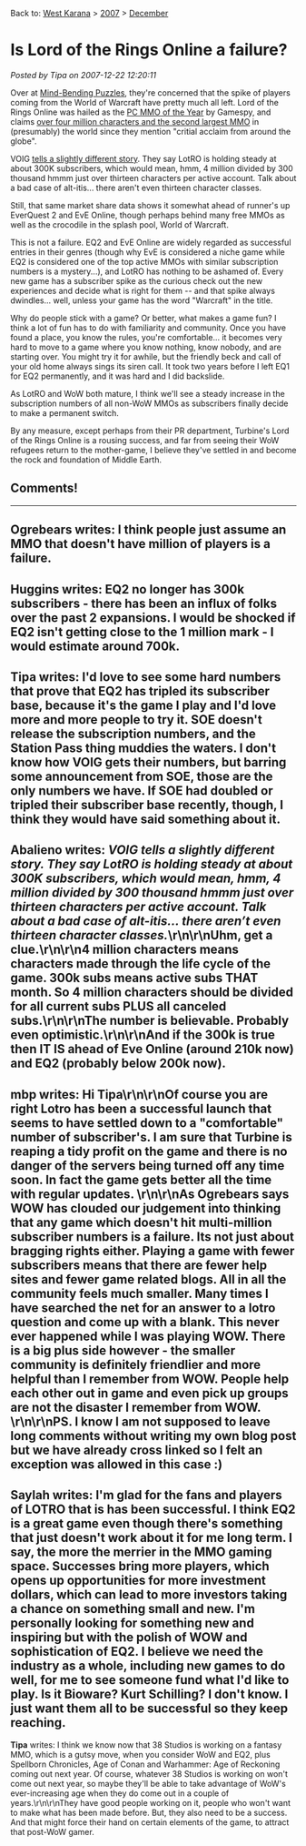 Back to: [West Karana](/posts/westkarana.md) > [2007](/posts/2007/westkarana.md) > [December](./westkarana.md)
# Is Lord of the Rings Online a failure?

*Posted by Tipa on 2007-12-22 12:20:11*

Over at [Mind-Bending Puzzles](http://mindbendingpuzzles.blogspot.com/2007/12/lotro-refugees-from-azeroth-have-all.html), they're concerned that the spike of players coming from the World of Warcraft have pretty much all left. Lord of the Rings Online was hailed as the [PC MMO of the Year](http://www.lotrolife.com/news_full/lotro_named_pc_mmo_game_of_the_year/142) by Gamespy, and claims [over four million characters and the second largest MMO](http://forums.lotro.com/showthread.php?t=87696) in (presumably) the world since they mention "critial acclaim from around the globe".

VOIG [tells a slightly different story](http://mmogdata.voig.com/). They say LotRO is holding steady at about 300K subscribers, which would mean, hmm, 4 million divided by 300 thousand hmmm just over thirteen characters per active account. Talk about a bad case of alt-itis... there aren't even thirteen character classes.

Still, that same market share data shows it somewhat ahead of runner's up EverQuest 2 and EvE Online, though perhaps behind many free MMOs as well as the crocodile in the splash pool, World of Warcraft.

This is not a failure. EQ2 and EvE Online are widely regarded as successful entries in their genres (though why EvE is considered a niche game while EQ2 is considered one of the top active MMOs with similar subscription numbers is a mystery...), and LotRO has nothing to be ashamed of. Every new game has a subscriber spike as the curious check out the new experiences and decide what is right for them -- and that spike always dwindles... well, unless your game has the word "Warcraft" in the title.

Why do people stick with a game? Or better, what makes a game fun? I think a lot of fun has to do with familiarity and community. Once you have found a place, you know the rules, you're comfortable... it becomes very hard to move to a game where you know nothing, know nobody, and are starting over. You might try it for awhile, but the friendly beck and call of your old home always sings its siren call. It took two years before I left EQ1 for EQ2 permanently, and it was hard and I did backslide.

As LotRO and WoW both mature, I think we'll see a steady increase in the subscription numbers of all non-WoW MMOs as subscribers finally decide to make a permanent switch.

By any measure, except perhaps from their PR department, Turbine's Lord of the Rings Online is a rousing success, and far from seeing their WoW refugees return to the mother-game, I believe they've settled in and become the rock and foundation of Middle Earth.
## Comments!
---
**Ogrebears** writes: I think people just assume an MMO that doesn't have million of players is a failure.
---
**Huggins** writes: EQ2 no longer has 300k subscribers - there has been an influx of folks over the past 2 expansions.  I would be shocked if EQ2 isn't getting close to the 1 million mark - I would estimate around 700k.
---
**Tipa** writes: I'd love to see some hard numbers that prove that EQ2 has tripled its subscriber base, because it's the game I play and I'd love more and more people to try it. SOE doesn't release the subscription numbers, and the Station Pass thing muddies the waters. I don't know how VOIG gets their numbers, but barring some announcement from SOE, those are the only numbers we have. If SOE had doubled or tripled their subscriber base recently, though, I think they would have said something about it.
---
**Abalieno** writes: <i>VOIG tells a slightly different story. They say LotRO is holding steady at about 300K subscribers, which would mean, hmm, 4 million divided by 300 thousand hmmm just over thirteen characters per active account. Talk about a bad case of alt-itis… there aren’t even thirteen character classes.</i>\r\n\r\nUhm, get a clue.\r\n\r\n4 million characters means characters made through the life cycle of the game. 300k subs means active subs THAT month. So 4 million characters should be divided for all current subs PLUS all canceled subs.\r\n\r\nThe number is believable. Probably even optimistic.\r\n\r\nAnd if the 300k is true then IT IS ahead of Eve Online (around 210k now) and EQ2 (probably below 200k now).
---
**mbp** writes: Hi Tipa\r\n\r\nOf course you are right Lotro has been a successful launch that seems to have settled down to a "comfortable" number of subscriber's. I am sure that Turbine is reaping a tidy profit on the game and there is no danger of the servers being turned off any time soon. In fact the game gets better all the time with regular updates. \r\n\r\nAs Ogrebears says WOW has clouded our judgement into thinking that any game which doesn't hit multi-million subscriber numbers is a failure. Its not just about bragging rights either. Playing a game with fewer subscribers means that there are fewer help sites and fewer game related blogs. All in all the community feels much smaller. Many times I have searched the net for an answer to a lotro question and come up with a blank. This never ever happened while I was playing WOW.  There is a big plus side however - the smaller community is definitely friendlier and more helpful than I remember from WOW.  People help each other out in game and even pick up groups are not the disaster I remember from WOW. \r\n\r\nPS. I know I am not supposed to leave long comments without writing my own blog post but we have already cross linked so I felt an exception was allowed in this case :)
---
**Saylah** writes: I'm glad for the fans and players of LOTRO that is has been successful.  I think EQ2 is a great game even though there's something that just doesn't work about it for me long term.  I say, the more the merrier in the MMO gaming space.  Successes bring more players, which opens up opportunities for more investment dollars,  which can lead to more investors taking a chance on something small and new.  I'm personally looking for something new and inspiring but with the polish of WOW and sophistication of EQ2.  I believe we need the industry as a whole, including new games to do well, for me to see someone fund what I'd like to play.  Is it Bioware?  Kurt Schilling? I don't know.  I just want them all to be successful so they keep reaching.
---
**Tipa** writes: I think we know now that 38 Studios is working on a fantasy MMO, which is a gutsy move, when you consider WoW and EQ2, plus Spellborn Chronicles, Age of Conan and Warhammer: Age of Reckoning coming out next year. Of course, whatever 38 Studios is working on won't come out next year, so maybe they'll be able to take advantage of WoW's ever-increasing age when they do come out in a couple of years.\r\n\r\nThey have good people working on it, people who won't want to make what has been made before. But, they also need to be a success. And that might force their hand on certain elements of the game, to attract that post-WoW gamer.
